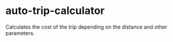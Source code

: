 # auto-trip-calculator
Calculates the cost of the trip depending on the distance and other parameters.
